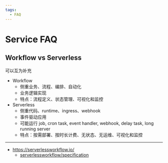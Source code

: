 ```yaml
---
tags:
  - FAQ
---
```


# Service FAQ

## Workflow vs Serverless

可以互为补充

- Workflow
  - 侧重业务、流程、编排、自动化
  - 业务逻辑实现
  - 特点：流程定义、状态管理、可视化和监控
- Serverless
  - 侧重代码、runtime、ingress、webhook
  - 事件驱动应用
  - 可能运行 job, cron task, event handler, webhook, delay task, long running server
  - 特点：按需部署、按时长计费、无状态、无运维、可视化和监控

---

- https://serverlessworkflow.io/
  - [serverlessworkflow/specification](https://github.com/serverlessworkflow/specification)
